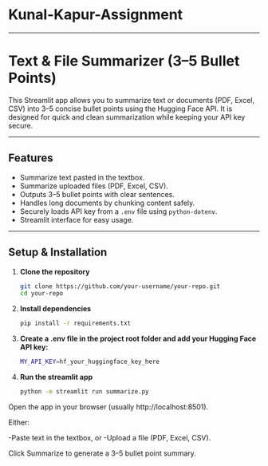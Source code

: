 # Kunal-Kapur-Assignment
---
# Text & File Summarizer (3–5 Bullet Points)

This Streamlit app allows you to summarize text or documents (PDF, Excel, CSV) into 3–5 concise bullet points using the Hugging Face API. It is designed for quick and clean summarization while keeping your API key secure.

---

## Features

- Summarize text pasted in the textbox.
- Summarize uploaded files (PDF, Excel, CSV).
- Outputs 3–5 bullet points with clear sentences.
- Handles long documents by chunking content safely.
- Securely loads API key from a `.env` file using `python-dotenv`.
- Streamlit interface for easy usage.

---

## Setup & Installation

1. **Clone the repository**
   ```bash
   git clone https://github.com/your-username/your-repo.git
   cd your-repo
   ```
2. **Install dependencies**
   ```bash
   pip install -r requirements.txt
   ```
3. **Create a .env file in the project root folder and add your Hugging Face API key:**
   ```bash
   MY_API_KEY=hf_your_huggingface_key_here
   ```
4. **Run the streamlit app**
   ```bash
   python -m streamlit run summarize.py
   ```

Open the app in your browser (usually http://localhost:8501).

Either:

-Paste text in the textbox, or
-Upload a file (PDF, Excel, CSV).

Click Summarize to generate a 3–5 bullet point summary.
